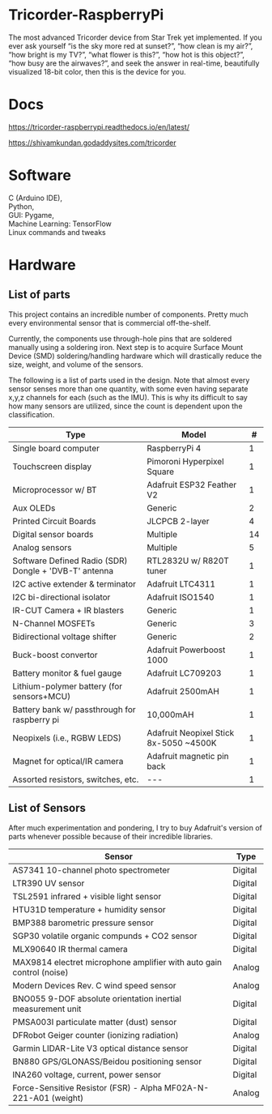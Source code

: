 # Tricorder-RaspberryPi
The most advanced Tricorder device from Star Trek yet implemented. If you ever ask
yourself “is the sky more red at sunset?”, “how clean is my air?”, “how bright is my TV?”, “what flower is this?”, “how hot is this object?”, “how busy are the airwaves?”, and seek the answer in real-time, beautifully visualized 18-bit color, then this is the device for you.
# Docs
https://tricorder-raspberrypi.readthedocs.io/en/latest/

https://shivamkundan.godaddysites.com/tricorder

# Software 
C (Arduino IDE), \
Python, \
GUI: Pygame, \
Machine Learning: TensorFlow \
Linux commands and tweaks
# Hardware 

## List of parts
This project contains an incredible number of components. Pretty much every environmental sensor that is commercial off-the-shelf. 

Currently, the components use through-hole pins that are soldered manually using a soldering iron. Next step is to acquire Surface Mount Device (SMD) soldering/handling hardware which will drastically reduce the size, weight, and volume of the sensors.

The following is a list of parts used in the design. Note that almost every sensor senses more than one quantity, with some even having separate x,y,z channels for each (such as the IMU). This is why its difficult to say how many sensors are utilized, since the count is dependent upon the classification. 

| Type                  | Model                      | # |
|-----------------------|----------------------------|---|
| Single board computer | RaspberryPi 4              | 1 |
| Touchscreen display   | Pimoroni Hyperpixel Square | 1 |
| Microprocessor w/ BT  | Adafruit ESP32 Feather V2  | 1 |
| Aux OLEDs             | Generic                    | 2 |
| Printed Circuit Boards| JLCPCB 2-layer             | 4 |
| Digital sensor boards | Multiple                   | 14|
| Analog sensors        | Multiple                   | 5 |
| Software Defined Radio (SDR) Dongle + 'DVB-T' antenna|  RTL2832U w/ R820T tuner      | 1 |
| I2C active extender & terminator | Adafruit LTC4311| 1 |
| I2C bi-directional isolator| Adafruit ISO1540      | 1 |
| IR-CUT Camera + IR blasters | Generic                   | 1 |
| N-Channel MOSFETs        | Generic                   | 3 |
| Bidirectional voltage shifter  | Generic                   | 2 |
| Buck-boost convertor         | Adafruit Powerboost 1000                   | 1 |
| Battery monitor & fuel gauge         | Adafruit LC709203                   | 1 |
| Lithium-polymer battery (for sensors+MCU)         | Adafruit 2500mAH                   | 1 |
| Battery bank w/ passthrough for raspberry pi  | 10,000mAH  | 1 |
| Neopixels (i.e., RGBW LEDS)  | Adafruit Neopixel Stick 8x-5050 ~4500K  | 1 |
| Magnet for optical/IR camera  | Adafruit magnetic pin back   | 1 |
| Assorted resistors, switches, etc.  | ---       | 1 |

## List of Sensors

After much experimentation and pondering, I try to buy Adafruit's version of parts whenever possible because of their incredible libraries. 

| Sensor                                                               | Type    |
|----------------------------------------------------------------------|---------|
| AS7341 10-channel photo spectrometer                                 | Digital |
| LTR390 UV sensor                                                     | Digital |
| TSL2591 infrared + visible light sensor                              | Digital |
| HTU31D temperature + humidity sensor                                 | Digital |
| BMP388 barometric pressure sensor                                    | Digital |
| SGP30 volatile organic compunds + CO2 sensor                         | Digital |
| MLX90640 IR thermal camera                                           | Digital |
| MAX9814 electret microphone amplifier with auto gain control (noise) | Analog  |
| Modern Devices Rev. C wind speed sensor                              | Analog  |
| BNO055 9-DOF absolute orientation inertial measurement unit          | Digital |
| PMSA003I particulate matter (dust) sensor                            | Digital |
| DFRobot Geiger counter (ionizing radiation)                          | Analog  |
| Garmin LIDAR-Lite V3 optical distance sensor                         | Digital |
| BN880 GPS/GLONASS/Beidou positioning sensor                          | Digital |
| INA260 voltage, current, power sensor                                | Digital |
| Force-Sensitive Resistor (FSR) - Alpha MF02A-N-221-A01 (weight)      | Analog  |